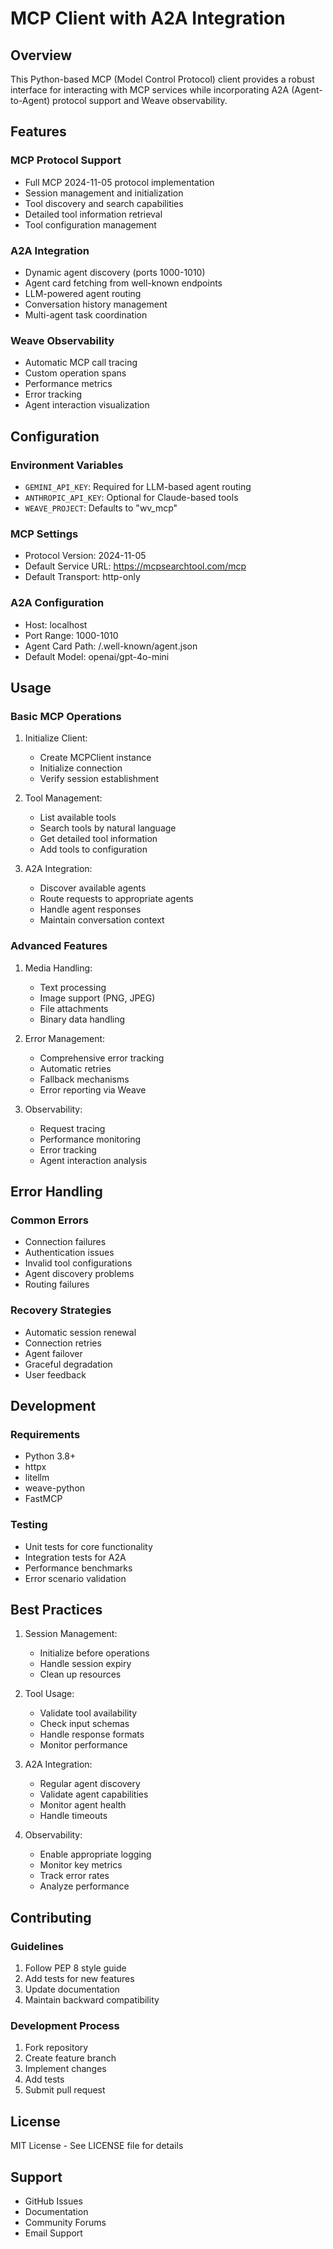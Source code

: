 # MCP Client with A2A Integration

## Overview
This Python-based MCP (Model Control Protocol) client provides a robust interface for interacting with MCP services while incorporating A2A (Agent-to-Agent) protocol support and Weave observability.

## Features

### MCP Protocol Support
- Full MCP 2024-11-05 protocol implementation
- Session management and initialization
- Tool discovery and search capabilities
- Detailed tool information retrieval
- Tool configuration management

### A2A Integration
- Dynamic agent discovery (ports 1000-1010)
- Agent card fetching from well-known endpoints
- LLM-powered agent routing
- Conversation history management
- Multi-agent task coordination

### Weave Observability
- Automatic MCP call tracing
- Custom operation spans
- Performance metrics
- Error tracking
- Agent interaction visualization

## Configuration

### Environment Variables
- `GEMINI_API_KEY`: Required for LLM-based agent routing
- `ANTHROPIC_API_KEY`: Optional for Claude-based tools
- `WEAVE_PROJECT`: Defaults to "wv_mcp"

### MCP Settings
- Protocol Version: 2024-11-05
- Default Service URL: https://mcpsearchtool.com/mcp
- Default Transport: http-only

### A2A Configuration
- Host: localhost
- Port Range: 1000-1010
- Agent Card Path: /.well-known/agent.json
- Default Model: openai/gpt-4o-mini

## Usage

### Basic MCP Operations

1. Initialize Client:
   - Create MCPClient instance
   - Initialize connection
   - Verify session establishment

2. Tool Management:
   - List available tools
   - Search tools by natural language
   - Get detailed tool information
   - Add tools to configuration

3. A2A Integration:
   - Discover available agents
   - Route requests to appropriate agents
   - Handle agent responses
   - Maintain conversation context

### Advanced Features

1. Media Handling:
   - Text processing
   - Image support (PNG, JPEG)
   - File attachments
   - Binary data handling

2. Error Management:
   - Comprehensive error tracking
   - Automatic retries
   - Fallback mechanisms
   - Error reporting via Weave

3. Observability:
   - Request tracing
   - Performance monitoring
   - Error tracking
   - Agent interaction analysis

## Error Handling

### Common Errors
- Connection failures
- Authentication issues
- Invalid tool configurations
- Agent discovery problems
- Routing failures

### Recovery Strategies
- Automatic session renewal
- Connection retries
- Agent failover
- Graceful degradation
- User feedback

## Development

### Requirements
- Python 3.8+
- httpx
- litellm
- weave-python
- FastMCP

### Testing
- Unit tests for core functionality
- Integration tests for A2A
- Performance benchmarks
- Error scenario validation

## Best Practices

1. Session Management:
   - Initialize before operations
   - Handle session expiry
   - Clean up resources

2. Tool Usage:
   - Validate tool availability
   - Check input schemas
   - Handle response formats
   - Monitor performance

3. A2A Integration:
   - Regular agent discovery
   - Validate agent capabilities
   - Monitor agent health
   - Handle timeouts

4. Observability:
   - Enable appropriate logging
   - Monitor key metrics
   - Track error rates
   - Analyze performance

## Contributing

### Guidelines
1. Follow PEP 8 style guide
2. Add tests for new features
3. Update documentation
4. Maintain backward compatibility

### Development Process
1. Fork repository
2. Create feature branch
3. Implement changes
4. Add tests
5. Submit pull request

## License
MIT License - See LICENSE file for details

## Support
- GitHub Issues
- Documentation
- Community Forums
- Email Support

